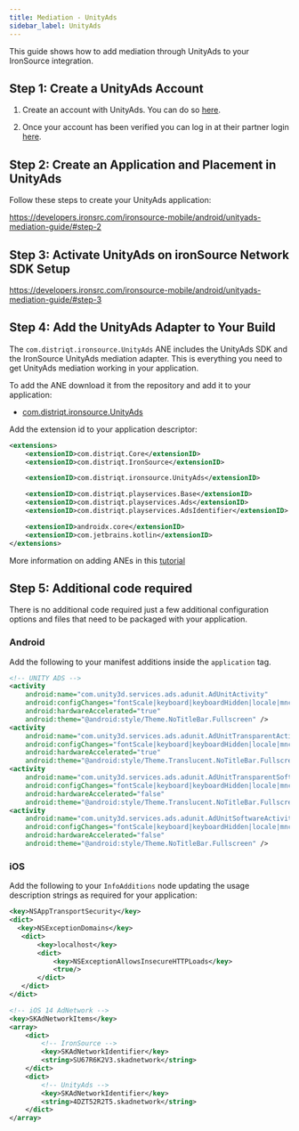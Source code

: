 ```yaml
---
title: Mediation - UnityAds
sidebar_label: UnityAds
---
```


This guide shows how to add mediation through UnityAds to your IronSource integration.


## Step 1: Create a UnityAds Account

1. Create an account with UnityAds. You can do so [here](https://operate.dashboard.unity3d.com/).

2. Once your account has been verified you can log in at their partner login [here](https://operate.dashboard.unity3d.com/).





## Step 2: Create an Application and Placement in UnityAds

Follow these steps to create your UnityAds application:

https://developers.ironsrc.com/ironsource-mobile/android/unityads-mediation-guide/#step-2



## Step 3: Activate UnityAds on ironSource Network SDK Setup

https://developers.ironsrc.com/ironsource-mobile/android/unityads-mediation-guide/#step-3



## Step 4: Add the UnityAds Adapter to Your Build

The `com.distriqt.ironsource.UnityAds` ANE includes the UnityAds SDK and the IronSource UnityAds mediation adapter. This is everything you need to get UnityAds mediation working in your application.

To add the ANE download it from the repository and add it to your application:

- [com.distriqt.ironsource.UnityAds](https://github.com/distriqt/ANE-IronSource/raw/master/lib/unityads/com.distriqt.ironsource.UnityAds.ane)

Add the extension id to your application descriptor:

```xml
<extensions>
    <extensionID>com.distriqt.Core</extensionID>
    <extensionID>com.distriqt.IronSource</extensionID>

    <extensionID>com.distriqt.ironsource.UnityAds</extensionID>

    <extensionID>com.distriqt.playservices.Base</extensionID>
    <extensionID>com.distriqt.playservices.Ads</extensionID>
    <extensionID>com.distriqt.playservices.AdsIdentifier</extensionID>

    <extensionID>androidx.core</extensionID>
    <extensionID>com.jetbrains.kotlin</extensionID>
</extensions>
```

More information on adding ANEs in this [tutorial](/docs/tutorials/getting-started)



## Step 5: Additional code required

There is no additional code required just a few additional configuration options and files that need to be packaged with your application.


### Android

Add the following to your manifest additions inside the `application` tag. 

```xml
<!-- UNITY ADS -->
<activity
    android:name="com.unity3d.services.ads.adunit.AdUnitActivity"
    android:configChanges="fontScale|keyboard|keyboardHidden|locale|mnc|mcc|navigation|orientation|screenLayout|screenSize|smallestScreenSize|uiMode|touchscreen"
    android:hardwareAccelerated="true"
    android:theme="@android:style/Theme.NoTitleBar.Fullscreen" />
<activity
    android:name="com.unity3d.services.ads.adunit.AdUnitTransparentActivity"
    android:configChanges="fontScale|keyboard|keyboardHidden|locale|mnc|mcc|navigation|orientation|screenLayout|screenSize|smallestScreenSize|uiMode|touchscreen"
    android:hardwareAccelerated="true"
    android:theme="@android:style/Theme.Translucent.NoTitleBar.Fullscreen" />
<activity
    android:name="com.unity3d.services.ads.adunit.AdUnitTransparentSoftwareActivity"
    android:configChanges="fontScale|keyboard|keyboardHidden|locale|mnc|mcc|navigation|orientation|screenLayout|screenSize|smallestScreenSize|uiMode|touchscreen"
    android:hardwareAccelerated="false"
    android:theme="@android:style/Theme.Translucent.NoTitleBar.Fullscreen" />
<activity
    android:name="com.unity3d.services.ads.adunit.AdUnitSoftwareActivity"
    android:configChanges="fontScale|keyboard|keyboardHidden|locale|mnc|mcc|navigation|orientation|screenLayout|screenSize|smallestScreenSize|uiMode|touchscreen"
    android:hardwareAccelerated="false"
    android:theme="@android:style/Theme.NoTitleBar.Fullscreen" />
```


### iOS 


Add the following to your `InfoAdditions` node updating the usage description strings as required for your application:

```xml
<key>NSAppTransportSecurity</key>
<dict>
  <key>NSExceptionDomains</key>
   <dict>
       <key>localhost</key>
       <dict>           
           <key>NSExceptionAllowsInsecureHTTPLoads</key>
           <true/>
       </dict>
   </dict>
</dict>

<!-- iOS 14 AdNetwork -->
<key>SKAdNetworkItems</key>
<array>
    <dict>
        <!-- IronSource -->
        <key>SKAdNetworkIdentifier</key>
        <string>SU67R6K2V3.skadnetwork</string> 
    </dict>
    <dict>
        <!-- UnityAds -->
        <key>SKAdNetworkIdentifier</key>
        <string>4DZT52R2T5.skadnetwork</string>
    </dict>
</array>
```



